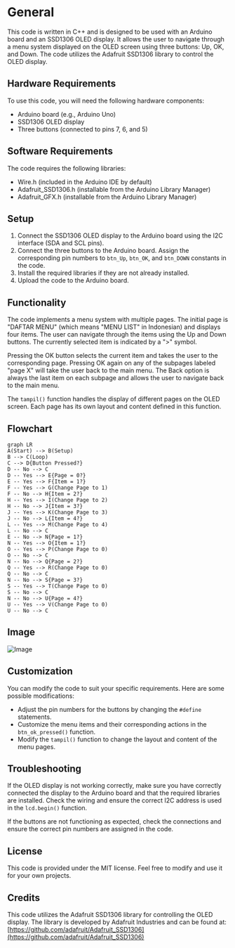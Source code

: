 # General

This code is written in C++ and is designed to be used with an Arduino board and an SSD1306 OLED display. It allows the user to navigate through a menu system displayed on the OLED screen using three buttons: Up, OK, and Down. The code utilizes the Adafruit SSD1306 library to control the OLED display.

## Hardware Requirements

To use this code, you will need the following hardware components:

- Arduino board (e.g., Arduino Uno)
- SSD1306 OLED display
- Three buttons (connected to pins 7, 6, and 5)

## Software Requirements

The code requires the following libraries:

- Wire.h (included in the Arduino IDE by default)
- Adafruit_SSD1306.h (installable from the Arduino Library Manager)
- Adafruit_GFX.h (installable from the Arduino Library Manager)

## Setup

1. Connect the SSD1306 OLED display to the Arduino board using the I2C interface (SDA and SCL pins).
2. Connect the three buttons to the Arduino board. Assign the corresponding pin numbers to `btn_Up`, `btn_OK`, and `btn_DOWN` constants in the code.
3. Install the required libraries if they are not already installed.
4. Upload the code to the Arduino board.

## Functionality

The code implements a menu system with multiple pages. The initial page is "DAFTAR MENU" (which means "MENU LIST" in Indonesian) and displays four items. The user can navigate through the items using the Up and Down buttons. The currently selected item is indicated by a ">" symbol.

Pressing the OK button selects the current item and takes the user to the corresponding page. Pressing OK again on any of the subpages labeled "page X" will take the user back to the main menu. The Back option is always the last item on each subpage and allows the user to navigate back to the main menu.

The `tampil()` function handles the display of different pages on the OLED screen. Each page has its own layout and content defined in this function.

## Flowchart 

```mermaid
graph LR
A(Start) --> B(Setup)
B --> C(Loop)
C --> D{Button Pressed?}
D -- No --> C
D -- Yes --> E{Page = 0?}
E -- Yes --> F{Item = 1?}
F -- Yes --> G(Change Page to 1)
F -- No --> H{Item = 2?}
H -- Yes --> I(Change Page to 2)
H -- No --> J{Item = 3?}
J -- Yes --> K(Change Page to 3)
J -- No --> L{Item = 4?}
L -- Yes --> M(Change Page to 4)
L -- No --> C
E -- No --> N{Page = 1?}
N -- Yes --> O{Item = 1?}
O -- Yes --> P(Change Page to 0)
O -- No --> C
N -- No --> Q{Page = 2?}
Q -- Yes --> R(Change Page to 0)
Q -- No --> C
N -- No --> S{Page = 3?}
S -- Yes --> T(Change Page to 0)
S -- No --> C
N -- No --> U{Page = 4?}
U -- Yes --> V(Change Page to 0)
U -- No --> C
```

## Image

![Image](https://github.com/1999AZZAR/oled-display-menu/blob/master/pic/picture.png)

## Customization

You can modify the code to suit your specific requirements. Here are some possible modifications:

- Adjust the pin numbers for the buttons by changing the `#define` statements.
- Customize the menu items and their corresponding actions in the `btn_ok_pressed()` function.
- Modify the `tampil()` function to change the layout and content of the menu pages.

## Troubleshooting

If the OLED display is not working correctly, make sure you have correctly connected the display to the Arduino board and that the required libraries are installed. Check the wiring and ensure the correct I2C address is used in the `lcd.begin()` function.

If the buttons are not functioning as expected, check the connections and ensure the correct pin numbers are assigned in the code.

## License

This code is provided under the MIT license. Feel free to modify and use it for your own projects.

## Credits

This code utilizes the Adafruit SSD1306 library for controlling the OLED display. The library is developed by Adafruit Industries and can be found at: [https://github.com/adafruit/Adafruit_SSD1306](https://github.com/adafruit/Adafruit_SSD1306)
